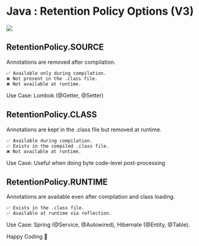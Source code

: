# Java :  Retention Policy Options (V3)

![](/images/java%20flow.drawio.png)

## RetentionPolicy.SOURCE

Annotations are removed after compilation.
```text
✅ Available only during compilation.
❌ Not present in the .class file.
❌ Not available at runtime.
```
Use Case: Lombok \(@Getter, @Setter\)

## RetentionPolicy.CLASS

Annotations are kept in the .class file but removed at runtime.
```text
✅ Available during compilation.
✅ Exists in the compiled .class file.
❌ Not available at runtime.
```
Use Case: Useful when doing byte code\-level post\-processing

## RetentionPolicy.RUNTIME

Annotations are available even after compilation and class loading.
```text
✅ Exists in the .class file.
✅ Available at runtime via reflection.
```
Use Case: Spring \(@Service, @Autowired\), Hibernate \(@Entity, @Table\).

Happy Coding 🙌
